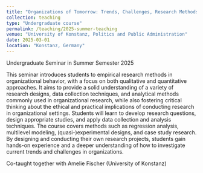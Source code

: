 ```yaml
---
title: "Organizations of Tomorrow: Trends, Challenges, Research Methods"
collection: teaching
type: "Undergraduate course"
permalink: /teaching/2025-summer-teaching
venue: "University of Konstanz, Politics and Public Administration"
date: 2025-03-01
location: "Konstanz, Germany"
---
```


Undergraduate Seminar in Summer Semester 2025

This seminar introduces students to empirical research methods in organizational behavior, with a focus on both qualitative and quantitative approaches. It aims to provide a solid understanding of a variety of research designs, data collection techniques, and analytical methods commonly used in organizational research, while also fostering critical thinking about the ethical and practical implications of conducting research in organizational settings. Students will learn to develop research questions, design appropriate studies, and apply data collection and analysis techniques. The course covers methods such as regression analysis, multilevel modeling, (quasi-)experimental designs, and case study research. By designing and conducting their own research projects, students gain hands-on experience and a deeper understanding of how to investigate current trends and challenges in organizations.

Co-taught together with Amelie Fischer (University of Konstanz)
